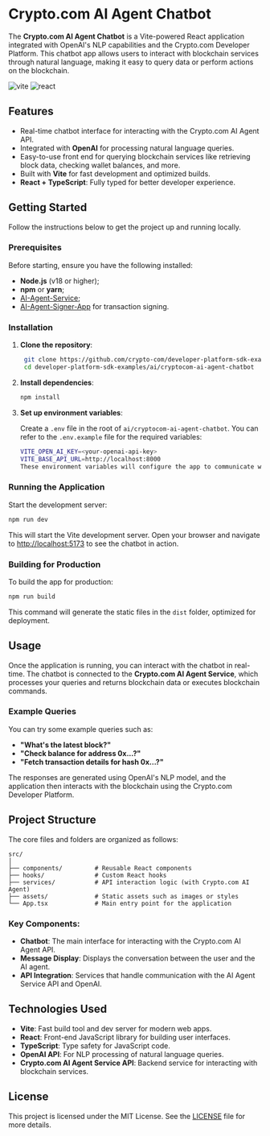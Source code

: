 # Crypto.com AI Agent Chatbot

The **Crypto.com AI Agent Chatbot** is a Vite-powered React application integrated with OpenAI's NLP capabilities and the Crypto.com Developer Platform. This chatbot app allows users to interact with blockchain services through natural language, making it easy to query data or perform actions on the blockchain.

![vite](https://img.shields.io/badge/Vite-frontend-blue) ![react](https://img.shields.io/badge/React-JS-orange)

## Features

- Real-time chatbot interface for interacting with the Crypto.com AI Agent API.
- Integrated with **OpenAI** for processing natural language queries.
- Easy-to-use front end for querying blockchain services like retrieving block data, checking wallet balances, and more.
- Built with **Vite** for fast development and optimized builds.
- **React + TypeScript**: Fully typed for better developer experience.

## Getting Started

Follow the instructions below to get the project up and running locally.

### Prerequisites

Before starting, ensure you have the following installed:

- **Node.js** (v18 or higher);
- **npm** or **yarn**;
- [AI-Agent-Service](https://github.com/crypto-com/developer-platform-sdk-examples/tree/main/ai/cryptocom-ai-agent-service);
- [AI-Agent-Signer-App](https://github.com/crypto-com/cdc-ai-agent-signer-app) for transaction signing.

### Installation

1. **Clone the repository**:

   ```bash
    git clone https://github.com/crypto-com/developer-platform-sdk-examples.git
    cd developer-platform-sdk-examples/ai/cryptocom-ai-agent-chatbot
   ```

2. **Install dependencies**:

   ```bash
   npm install
   ```

3. **Set up environment variables**:

   Create a `.env` file in the root of `ai/cryptocom-ai-agent-chatbot`. You can refer to the `.env.example` file for the required variables:

   ```bash
   VITE_OPEN_AI_KEY=<your-openai-api-key>
   VITE_BASE_API_URL=http://localhost:8000
   These environment variables will configure the app to communicate with the Crypto.com AI Agent Service API, "VITE_BASE_API_URL" stand for 
   ```

### Running the Application

Start the development server:

```bash
npm run dev
```

This will start the Vite development server. Open your browser and navigate to [http://localhost:5173](http://localhost:5173) to see the chatbot in action.

### Building for Production

To build the app for production:

```bash
npm run build
```

This command will generate the static files in the `dist` folder, optimized for deployment.

## Usage

Once the application is running, you can interact with the chatbot in real-time. The chatbot is connected to the **Crypto.com AI Agent Service**, which processes your queries and returns blockchain data or executes blockchain commands.

### Example Queries

You can try some example queries such as:

- **"What's the latest block?"**
- **"Check balance for address 0x...?"**
- **"Fetch transaction details for hash 0x...?"**

The responses are generated using OpenAI's NLP model, and the application then interacts with the blockchain using the Crypto.com Developer Platform.

## Project Structure

The core files and folders are organized as follows:

```plaintext
src/
│
├── components/         # Reusable React components
├── hooks/              # Custom React hooks
├── services/           # API interaction logic (with Crypto.com AI Agent)
├── assets/             # Static assets such as images or styles
└── App.tsx             # Main entry point for the application
```

### Key Components:

- **Chatbot**: The main interface for interacting with the Crypto.com AI Agent API.
- **Message Display**: Displays the conversation between the user and the AI agent.
- **API Integration**: Services that handle communication with the AI Agent Service API and OpenAI.

## Technologies Used

- **Vite**: Fast build tool and dev server for modern web apps.
- **React**: Front-end JavaScript library for building user interfaces.
- **TypeScript**: Type safety for JavaScript code.
- **OpenAI API**: For NLP processing of natural language queries.
- **Crypto.com AI Agent Service API**: Backend service for interacting with blockchain services.

## License

This project is licensed under the MIT License. See the [LICENSE](LICENSE) file for more details.
